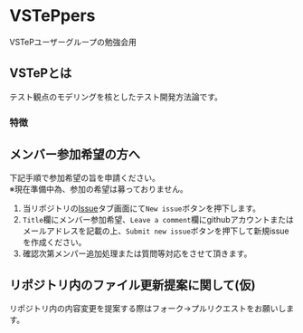 # VSTePpers
VSTePユーザーグループの勉強会用

## VSTePとは
テスト観点のモデリングを核としたテスト開発方法論です。

### 特徴

## メンバー参加希望の方へ
下記手順で参加希望の旨を申請ください。  
※現在準備中為、参加の希望は募っておりません。

1. 当リポジトリの[Issue](https://github.com/VSTePpers/VSTePpers/issues)タブ画面にて`New issue`ボタンを押下します。
2. `Title`欄にメンバー参加希望、`Leave a comment`欄にgithubアカウントまたはメールアドレスを記載の上、`Submit new issue`ボタンを押下して新規issueを作成ください。
3. 確認次第メンパー追加処理または質問等対応をさせて頂きます。

## リポジトリ内のファイル更新提案に関して(仮)
リポジトリ内の内容変更を提案する際はフォーク→プルリクエストをお願いします。
